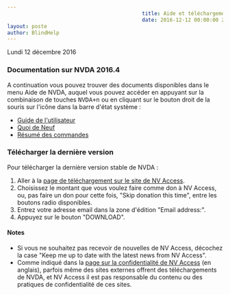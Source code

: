 ```yaml
---
											title: Aide et téléchargement de NVDA
											date: 2016-12-12 00:00:00 Z
layout: poste
author: BlindHelp
---
```


<footer>Lundi    12 décembre  2016</footer>

### Documentation sur NVDA 2016.4 ###

A continuation vous pouvez trouver des documents disponibles  dans le menu Aide de NVDA, auquel vous pouvez accéder en appuyant sur la combinaison de touches <kbd>NVDA+n</kbd> ou en cliquant sur le bouton droit de la souris sur l'icône dans la barre d'état système :

* [Guide de l'utilisateur](https://blindhelp.github.io/userGuide.html)
* [Quoi de Neuf](https://blindhelp.github.io/changes.html)
* [Résumé des commandes](https://blindhelp.github.io/keyCommands.html)

### Télécharger la dernière version ###

Pour télécharger la dernière version stable de NVDA :

1. Aller à la [page de téléchargement sur le site de NV Access](http://www.nvaccess.org/download/).
2. Choisissez le montant que vous voulez faire comme don à NV Access, ou, pas faire un don pour cette fois, "Skip donation this time", entre les boutons radio disponibles.
3. Entrez votre adresse email dans la zone d'édition "Email address:".
4. Appuyez sur le bouton "DOWNLOAD".

#### Notes ####

* Si vous ne souhaitez pas recevoir de nouvelles de NV Access, décochez la case "Keep me up to date with the latest news from NV Access".
* Comme indiqué dans la [page sur la confidentialité de NV Access](http://www.nvaccess.org/privacy/) (en anglais), parfois même des sites externes offrent des téléchargements de NVDA, et NV Access il est pas responsable du contenu ou des pratiques de confidentialité de ces sites.
